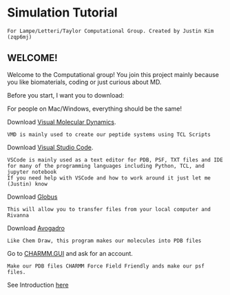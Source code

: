 # Simulation Tutorial 

    For Lampe/Letteri/Taylor Computational Group. Created by Justin Kim (zqp6mj)


## WELCOME!

Welcome to the Computational group! You join this project mainly because you like biomaterials, coding or just curious about MD.

Before you start, I want you to download: 

For people on Mac/Windows, everything should be the same!

Download [Visual Molecular Dynamics](https://www.google.com/url?q=https://www.ks.uiuc.edu/Research/vmd/vmd-1.9.3/&sa=D&source=docs&ust=1740806505460574&usg=AOvVaw3kcYOKcLUVKk_HkS8Yabzt). 

    VMD is mainly used to create our peptide systems using TCL Scripts

Download [Visual Studio Code](https://code.visualstudio.com/download). 

    VSCode is mainly used as a text editor for PDB, PSF, TXT files and IDE for many of the programming languages including Python, TCL, and jupyter notebook
    If you need help with VSCode and how to work around it just let me (Justin) know 

Download [Globus](https://www.globus.org/)

    This will allow you to transfer files from your local computer and Rivanna

Download [Avogadro](https://two.avogadro.cc/index.html)
    
    Like Chem Draw, this program makes our molecules into PDB files 

Go to  [CHARMM.GUI](https://charmm-gui.org/) and ask for an account.
    
    Make our PDB files CHARMM Force Field Friendly ands make our psf files.


See Introduction [here](more_information.md)

